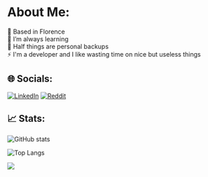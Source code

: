 # About Me:
📍 Based in Florence<br>🌱 I’m always learning<br>💾 Half things are personal backups<br>⚡ I'm a developer and I like wasting time on nice but useless things


## 🌐 Socials:
[![LinkedIn](https://img.shields.io/badge/LinkedIn-%230077B5.svg?logo=linkedin&logoColor=white)](https://linkedin.com/in/jacopocampani) [![Reddit](https://img.shields.io/badge/Reddit-%23FF4500.svg?logo=Reddit&logoColor=white)](https://reddit.com/user/Jacopo1891) 

## 📈 Stats:
![GitHub stats](https://github-readme-stats.vercel.app/api?username=jacopo1891&hide_rank=true&show_icons=true&hide_title=true)

![Top Langs](https://github-readme-stats.vercel.app/api/top-langs/?username=jacopo1891&layout=compact)


[![](https://visitcount.itsvg.in/api?id=jacopo1891&icon=0&color=0)](https://visitcount.itsvg.in)
<!-- Proudly created with GPRM ( https://gprm.itsvg.in ) -->
